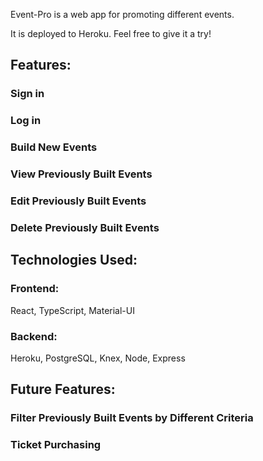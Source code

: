 Event-Pro is a web app for promoting different events.

It is deployed to Heroku. Feel free to give it a try!

## Features:

### Sign in

### Log in

### Build New Events

### View Previously Built Events

### Edit Previously Built Events

### Delete Previously Built Events

## Technologies Used:

### Frontend:

React, TypeScript, Material-UI

### Backend:

Heroku, PostgreSQL, Knex, Node, Express

## Future Features:

### Filter Previously Built Events by Different Criteria

### Ticket Purchasing
